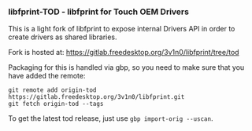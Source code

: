 ### libfprint-TOD - libfprint for Touch OEM Drivers

This is a light fork of libfprint to expose internal Drivers API in order to
create drivers as shared libraries.

Fork is hosted at: https://gitlab.freedesktop.org/3v1n0/libfprint/tree/tod

Packaging for this is handled via gbp, so you need to make sure that you have
added the remote:

    git remote add origin-tod https://gitlab.freedesktop.org/3v1n0/libfprint.git
    git fetch origin-tod --tags

To get the latest tod release, just use `gbp import-orig --uscan`.
